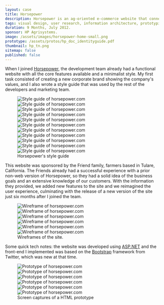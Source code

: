 ```yaml
---
layout: case
title: Horsepower
description: Horsepower is an ag-oriented e-commerce website that connects farmers and buyers.
tags: visual design, user research, information architecture, prototyping, front-end development.
duration: 9 Months, July 2012.
sponsor: HP Agrisystems.
image: /assets/images/horsepower-home-small.png
prototype: /assets/protos/hp_doc_identityguide.pdf
thumbnail: hp_tn.png
sitemap: false
published: false
---
```


<p>When I joined <a href="http://www.horsepower.com">Horsepower</a>, the development team already had a functional website with all the core features available and a minimalist style. My first task consisted of creating a new corporate brand showing the company's values, and I also wrote a style guide that was used by the rest of the developers and marketing team.</p>
<figure>
  <div class="carousel" data-flickity='{ "imagesLoaded": true, "percentPosition": false }'>
    <img src="/assets/images/hp_styleguide1.png" alt="Style guide of horsepower.com">
    <img src="/assets/images/hp_styleguide2.png" alt="Style guide of horsepower.com">
    <img src="/assets/images/hp_styleguide3.png" alt="Style guide of horsepower.com">
    <img src="/assets/images/hp_styleguide4.png" alt="Style guide of horsepower.com">
    <img src="/assets/images/hp_styleguide5.png" alt="Style guide of horsepower.com">
    <img src="/assets/images/hp_styleguide6.png" alt="Style guide of horsepower.com">
    <img src="/assets/images/hp_styleguide7.png" alt="Style guide of horsepower.com">
    <img src="/assets/images/hp_styleguide8.png" alt="Style guide of horsepower.com">
    <img src="/assets/images/hp_styleguide9.png" alt="Style guide of horsepower.com">
    <img src="/assets/images/hp_styleguide10.png" alt="Style guide of horsepower.com">
    <img src="/assets/images/hp_styleguide11.png" alt="Style guide of horsepower.com">
  </div>
  <figcaption>Horsepower's style guide</figcaption>
</figure>
<p>This website was sponsored by the Friend family, farmers based in Tulare, California. The Friends already had a successful experience with a prior non-web version of Horsepower, so they had a solid idea of the business goals and an extensive knowledge of our customers. With the information they provided, we added new features to the site and we reimagined the user experience, culminating with the release of a new version of the site just six months after I joined the team.</p>
<figure>
  <div class="carousel" data-flickity='{ "imagesLoaded": true, "percentPosition": false }'>
    <img src="/assets/images/hp_wire1.png" alt="Wireframe of horsepower.com">
    <img src="/assets/images/hp_wire2.png" alt="Wireframe of horsepower.com">
    <img src="/assets/images/hp_wire3.png" alt="Wireframe of horsepower.com">
    <img src="/assets/images/hp_wire4.png" alt="Wireframe of horsepower.com">
    <img src="/assets/images/hp_wire5.png" alt="Wireframe of horsepower.com">
    <img src="/assets/images/hp_wire6.png" alt="Wireframe of horsepower.com">
  </div>
  <figcaption>Wireframes of the site.</figcaption>
</figure>
<p>Some quick tech notes: the website was developed using <a href="http://www.asp.net/">ASP.NET</a> and the front-end I implemented was based on the <a href="http://getbootstrap.com/">Bootstrap</a> framework from Twitter, which was new at that time.</p>
<figure>
  <div class="carousel" data-flickity='{ "imagesLoaded": true, "percentPosition": false }'>
    <img src="/assets/images/hp_mock1.png" alt="Prototype of horsepower.com">
    <img src="/assets/images/hp_mock2.png" alt="Prototype of horsepower.com">
    <img src="/assets/images/hp_mock3.png" alt="Prototype of horsepower.com">
    <img src="/assets/images/hp_mock4.png" alt="Prototype of horsepower.com">
    <img src="/assets/images/hp_mock5.png" alt="Prototype of horsepower.com">
    <img src="/assets/images/hp_mock6.png" alt="Prototype of horsepower.com">
  </div>
  <figcaption>Screen captures of a HTML prototype</figcaption>
</figure>

<script src="/assets/js/flickity.js"></script>
